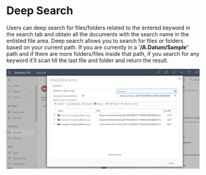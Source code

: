 # Deep Search

Users can deep search for files/folders related to the entered keyword in the search tab and obtain all the documents with the search name in the enlisted file area. Deep search allows you to search for files or folders based on your current path. If you are currently in a '**/A.Datum/Sample'** path and if there are more folders/files inside that path, if you search for any keyword it’ll scan till the last file and folder and return the result.

![](<../../.gitbook/assets/Deep Search.png>)
